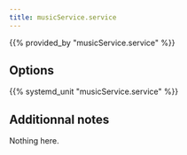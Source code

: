 ```yaml
---
title: musicService.service
---
```


{{% provided_by "musicService.service" %}}

## Options

{{% systemd_unit "musicService.service" %}}

## Additionnal notes

Nothing here.